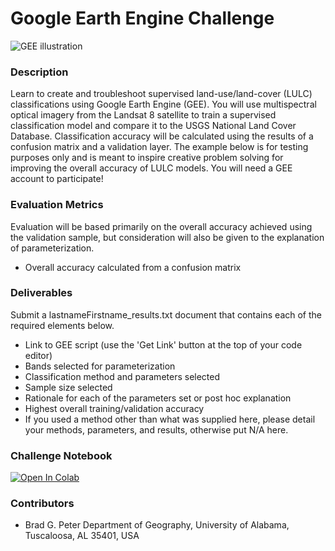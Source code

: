 # Google Earth Engine Challenge

![GEE illustration](https://github.com/cartoscience/ML4SCI/blob/main/GoogleEarthEngineChallenge/hackathon_slide.JPG)


### Description

Learn to create and troubleshoot supervised land-use/land-cover (LULC) classifications using Google Earth Engine (GEE). You will use multispectral optical imagery from the Landsat 8 satellite to train a supervised classification model and compare it to the USGS National Land Cover Database. Classification accuracy will be calculated using the results of a confusion matrix and a validation layer. The example below is for testing purposes only and is meant to inspire creative problem solving for improving the overall accuracy of LULC models. You will need a GEE account to participate!

### Evaluation Metrics

Evaluation will be based primarily on the overall accuracy achieved using the validation sample, but consideration will also be given to the explanation of parameterization.

* Overall accuracy calculated from a confusion matrix  

### Deliverables 

Submit a lastnameFirstname_results.txt document that contains each of the required elements below.

* Link to GEE script (use the 'Get Link' button at the top of your code editor)
* Bands selected for parameterization
* Classification method and parameters selected
* Sample size selected
* Rationale for each of the parameters set or post hoc explanation
* Highest overall training/validation accuracy
* If you used a method other than what was supplied here, please detail your methods, parameters, and results, otherwise put N/A here.

### Challenge Notebook 

[![Open In Colab](https://colab.research.google.com/assets/colab-badge.svg)](https://github.com/ML4SCIHackathon/ML4SCI/blob/main/GoogleEarthEngineChallenge/SupervisedClassificationGEE.ipynb)

### Contributors

* Brad G. Peter
Department of Geography, University of Alabama, Tuscaloosa, AL 35401, USA
